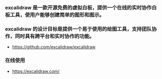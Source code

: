 

### excalidraw 是一款开源免费的虚拟白板，提供一个在线的实时协作白板工具，使用户能够创建简单的图形和图示。
### excalidraw 的设计目标是提供一个易于使用的绘图工具，支持团队协作，同时具有跨平台和实时协作的功能。
- https://github.com/excalidraw/excalidraw

### 在线使用
- https://excalidraw.com/

